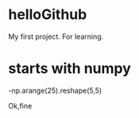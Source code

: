 # helloGithub
My first project. For learning.

# starts with numpy
-np.arange(25).reshape(5,5)

Ok,fine
